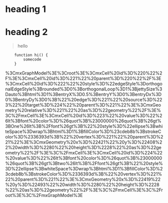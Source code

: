 # heading 1 

# heading 2 

> hello 


```
    function hi() {
        somecode
    }
```


%3CmxGraphModel%3E%3Croot%3E%3CmxCell%20id%3D%220%22%2F%3E%3CmxCell%20id%3D%221%22%20parent%3D%220%22%2F%3E%3CmxCell%20id%3D%222%22%20style%3D%22edgeStyle%3DorthogonalEdgeStyle%3Brounded%3D0%3BorthogonalLoop%3D1%3BjettySize%3Dauto%3Bhtml%3D1%3BentryX%3D0.5%3BentryY%3D0%3BentryDx%3D0%3BentryDy%3D0%3B%22%20edge%3D%221%22%20source%3D%223%22%20target%3D%224%22%20parent%3D%221%22%3E%3CmxGeometry%20relative%3D%221%22%20as%3D%22geometry%22%2F%3E%3C%2FmxCell%3E%3CmxCell%20id%3D%223%22%20value%3D%22%26lt%3Bfont%20color%3D%26quot%3B%23000000%26quot%3B%26gt%3BOne%26lt%3B%2Ffont%26gt%3B%22%20style%3D%22ellipse%3BwhiteSpace%3Dwrap%3Bhtml%3D1%3BfillColor%3D%23cdeb8b%3BstrokeColor%3D%2336393d%3B%22%20vertex%3D%221%22%20parent%3D%221%22%3E%3CmxGeometry%20x%3D%22421%22%20y%3D%22408%22%20width%3D%2280%22%20height%3D%2228%22%20as%3D%22geometry%22%2F%3E%3C%2FmxCell%3E%3CmxCell%20id%3D%224%22%20value%3D%22%26lt%3Bfont%20color%3D%26quot%3B%23000000%26quot%3B%26gt%3Btwo%26lt%3B%2Ffont%26gt%3B%22%20style%3D%22ellipse%3BwhiteSpace%3Dwrap%3Bhtml%3D1%3BfillColor%3D%23cdeb8b%3BstrokeColor%3D%2336393d%3B%22%20vertex%3D%221%22%20parent%3D%221%22%3E%3CmxGeometry%20x%3D%22419%22%20y%3D%22493%22%20width%3D%2280%22%20height%3D%2228%22%20as%3D%22geometry%22%2F%3E%3C%2FmxCell%3E%3C%2Froot%3E%3C%2FmxGraphModel%3E